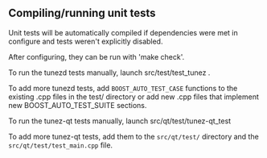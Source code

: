 Compiling/running unit tests
------------------------------------

Unit tests will be automatically compiled if dependencies were met in configure
and tests weren't explicitly disabled.

After configuring, they can be run with 'make check'.

To run the tunezd tests manually, launch src/test/test_tunez .

To add more tunezd tests, add `BOOST_AUTO_TEST_CASE` functions to the existing
.cpp files in the test/ directory or add new .cpp files that
implement new BOOST_AUTO_TEST_SUITE sections.

To run the tunez-qt tests manually, launch src/qt/test/tunez-qt_test

To add more tunez-qt tests, add them to the `src/qt/test/` directory and
the `src/qt/test/test_main.cpp` file.
